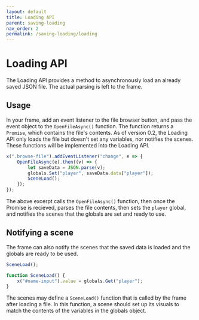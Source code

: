 ```yaml
---
layout: default
title: Loading API
parent: saving-loading
nav_order: 2
permalink: /saving-loading/loading
---
```


# Loading API

The Loading API provides a method to asynchronously load an already saved JSON file. The actual parsing is left to the frame.

## Usage

In your frame, add an event listener to the file browser button, and pass the event object to the `OpenFileAsync()` function. The function returns a `Promise`, which contains the file's contents. As of version 0.2, the Loading API only loads the file but doesn't set any variables, nor notifies the scenes. These functions will be implemented into the Loading API.

```js
x(".browse-file").addEventListener("change", e => {
	OpenFileAsync(e).then((v) => {
		let saveData = JSON.parse(v);
		globals.Set("player", saveData.data["player"]);
		SceneLoad();
	});
});
```

The above excerpt calls the `OpenFileAsync()` function, then once the Promise is recieved, parses the file contents, then sets the `player` global, and notifies the scenes that the globals are set and ready to use.

## Notifying a scene

The frame can also notify the scenes that the saved data is loaded and the globals are ready to be used.

```js
SceneLoad();
```

```js
function SceneLoad() {
	x("#name-input").value = globals.Get("player");
}
```

The scenes may define a `SceneLoad()` function that is called by the frame after loading a file. In this function, a scene should set up its visuals to match the contents of the variables in the globals object.